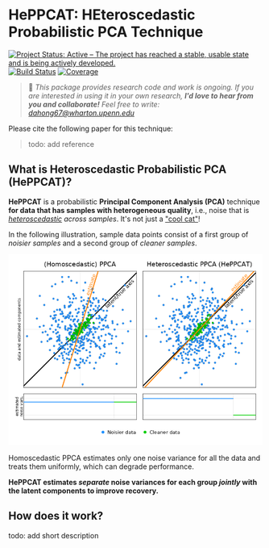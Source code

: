 # HePPCAT: HEteroscedastic Probabilistic PCA Technique

[![Project Status: Active – The project has reached a stable, usable state and is being actively developed.](https://www.repostatus.org/badges/latest/active.svg)](https://www.repostatus.org/#active)
[![Build Status](https://github.com/dahong67/HePPCAT.jl/workflows/CI/badge.svg)](https://github.com/dahong67/HePPCAT.jl/actions)
[![Coverage](https://codecov.io/gh/dahong67/HePPCAT.jl/branch/master/graph/badge.svg)](https://codecov.io/gh/dahong67/HePPCAT.jl)

> :wave: *This package provides research code and work is ongoing.
> If you are interested in using it in your own research,
> **I'd love to hear from you and collaborate!**
> Feel free to write: dahong67@wharton.upenn.edu*

Please cite the following paper for this technique:
> todo: add reference

## What is Heteroscedastic Probabilistic PCA (HePPCAT)?

**HePPCAT** is a probabilistic **Principal Component Analysis (PCA)** technique **for data that has samples with heterogeneous quality**,
i.e., noise that is *[heteroscedastic](https://en.wikipedia.org/wiki/Heteroscedasticity) across samples*.
It's not just a ["cool cat"](https://en.wiktionary.org/wiki/hepcat)!

In the following illustration,
sample data points
consist of a first group of *noisier samples*
and a second group of *cleaner samples*.

![2D illustration](/demo/illustration-2D.png)

Homoscedastic PPCA estimates only one noise variance for all the data
and treats them uniformly,
which can degrade performance.

**HePPCAT estimates *separate* noise variances for each group
*jointly* with the latent components
to improve recovery.**

## How does it work?

todo: add short description
